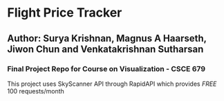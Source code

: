 # Flight Price Tracker
## Author: Surya Krishnan, Magnus A Haarseth, Jiwon Chun and Venkatakrishnan Sutharsan

### Final Project Repo for Course on Visualization - CSCE 679

This project uses SkyScanner API through RapidAPI which provides *FREE* 100 requests/month